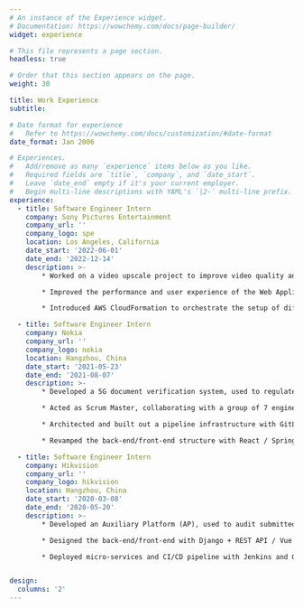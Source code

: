 ```yaml
---
# An instance of the Experience widget.
# Documentation: https://wowchemy.com/docs/page-builder/
widget: experience

# This file represents a page section.
headless: true

# Order that this section appears on the page.
weight: 30

title: Work Experience
subtitle:

# Date format for experience
#   Refer to https://wowchemy.com/docs/customization/#date-format
date_format: Jan 2006

# Experiences.
#   Add/remove as many `experience` items below as you like.
#   Required fields are `title`, `company`, and `date_start`.
#   Leave `date_end` empty if it's your current employer.
#   Begin multi-line descriptions with YAML's `|2-` multi-line prefix.
experience:
  - title: Software Engineer Intern 
    company: Sony Pictures Entertainment 
    company_url: ''
    company_logo: spe
    location: Los Angeles, California
    date_start: '2022-06-01'
    date_end: '2022-12-14'
    description: >-
        * Worked on a video upscale project to improve video quality and resolution.

        * Improved the performance and user experience of the Web Application through asynchronous programming and UI logic optimization, etc. Reduced waiting time by 70%.

        * Introduced AWS CloudFormation to orchestrate the setup of different AWS resources such as S3, DynamoDB, Lambda, Batch, EC2, ECR, ECS, EventBridge, SQS, IAM, etc.

  - title: Software Engineer Intern
    company: Nokia
    company_url: ''
    company_logo: nokia
    location: Hangzhou, China
    date_start: '2021-05-23'
    date_end: '2021-08-07'
    description: >-
        * Developed a 5G document verification system, used to regulate the document format.

        * Acted as Scrum Master, collaborating with a group of 7 engineers. Implemented the idea of Agile development, familiar with CI/CD and DevOps process.

        * Architected and built out a pipeline infrastructure with GitLab Webhook + Jenkins + Docker to leverage automation to prevent potential troubles.

        * Revamped the back-end/front-end structure with React / SpringBoot + MongoDB to increase search speed by 30%.

  - title: Software Engineer Intern
    company: Hikvision
    company_url: ''
    company_logo: hikvision
    location: Hangzhou, China
    date_start: '2020-03-08'
    date_end: '2020-05-20'
    description: >-
        * Developed an Auxiliary Platform (AP), used to audit submitted source code, documentation, etc., and authorize the permission-related configuration. 

        * Designed the back-end/front-end with Django + REST API / Vue + Element UI, visualized reports with ECharts.

        * Deployed micro-services and CI/CD pipeline with Jenkins and GitLab.


design:
  columns: '2'
---
```

